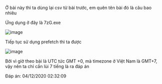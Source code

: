 Ở bài này thì ta dùng lại csv từ bài trước, em quên tên bài đó là câu bao nhiêu


Ứng dụng ở đây là 7zG.exe


![image](https://github.com/anhshidou/EHCCTFTraining/assets/120787381/aa642f96-f214-4abd-a6e4-ceecb141d3d7)

Tiếp tục sử dụng prefetch thì ta được

![image](https://github.com/anhshidou/EHCCTFTraining/assets/120787381/d8589bdb-08a2-4f76-94c8-efa6ff1a3dd5)

Bởi vì giờ theo bài là UTC tức GMT +0, mà timezone ở Việt Nam là GMT+7, vậy nên ta chỉ cần lùi 7 tiếng là ra đáp án

Đáp án: 04/12/2020 02:32:09

